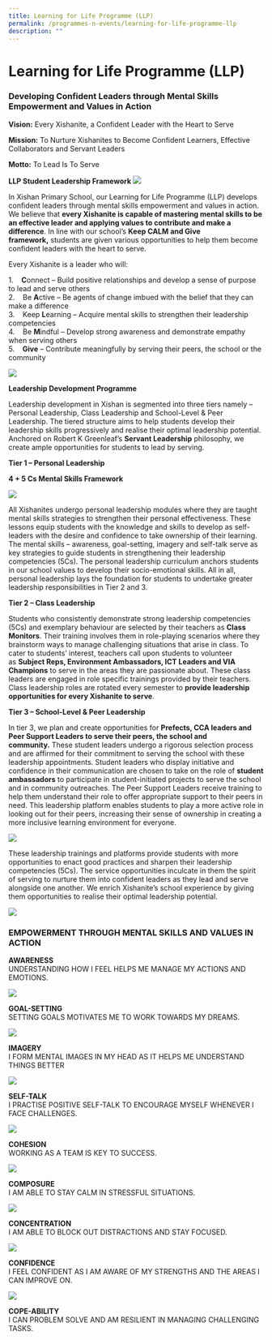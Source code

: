 ```yaml
---
title: Learning for Life Programme (LLP)
permalink: /programmes-n-events/learning-for-life-programme-llp
description: ""
---
```

# **Learning for Life Programme (LLP)**

### Developing Confident Leaders through Mental Skills Empowerment and Values in Action

**Vision:** Every Xishanite, a Confident Leader with the Heart to Serve

**Mission:** To Nurture Xishanites to Become Confident Learners, Effective Collaborators and Servant Leaders

**Motto:** To Lead Is To Serve

**LLP Student Leadership Framework**
![](/images/LLP.png)

In Xishan Primary School, our Learning for Life Programme (LLP) develops confident leaders through mental skills empowerment and values in action. We believe that **every Xishanite is capable of mastering mental skills to be an effective leader and applying values to contribute and make a difference**. In line with our school’s **Keep CALM and Give framework,** students are given various opportunities to help them become confident leaders with the heart to serve. 

Every Xishanite is a leader who will:

1.    **C**onnect – Build positive relationships and develop a sense of purpose to lead and serve others   
2.    Be **A**ctive – Be agents of change imbued with the belief that they can make a difference    
3.    Keep **L**earning – Acquire mental skills to strengthen their leadership competencies   
4.    Be **M**indful – Develop strong awareness and demonstrate empathy when serving others   
5.    **Give** – Contribute meaningfully by serving their peers, the school or the community

![](/images/LLP_1.png)

**Leadership Development Programme**

Leadership development in Xishan is segmented into three tiers namely – Personal Leadership, Class Leadership and School-Level & Peer Leadership. The tiered structure aims to help students develop their leadership skills progressively and realise their optimal leadership potential. Anchored on Robert K Greenleaf’s **Servant Leadership** philosophy, we create ample opportunities for students to lead by serving.

**Tier 1 – Personal Leadership**

**4 + 5 Cs Mental Skills Framework**

![](/images/Tier%201.jpg)

All Xishanites undergo personal leadership modules where they are taught mental skills strategies to strengthen their personal effectiveness. These lessons equip students with the knowledge and skills to develop as self-leaders with the desire and confidence to take ownership of their learning. The mental skills – awareness, goal-setting, imagery and self-talk serve as key strategies to guide students in strengthening their leadership competencies (5Cs). The personal leadership curriculum anchors students in our school values to develop their socio-emotional skills. All in all, personal leadership lays the foundation for students to undertake greater leadership responsibilities in Tier 2 and 3. 

**Tier 2 – Class Leadership**

Students who consistently demonstrate strong leadership competencies (5Cs) and exemplary behaviour are selected by their teachers as **Class Monitors**. Their training involves them in role-playing scenarios where they brainstorm ways to manage challenging situations that arise in class. To cater to students’ interest, teachers call upon students to volunteer as **Subject Reps, Environment Ambassadors, ICT Leaders and VIA Champions** to serve in the areas they are passionate about. These class leaders are engaged in role specific trainings provided by their teachers. Class leadership roles are rotated every semester to **provide leadership opportunities for every Xishanite to serve**.

**Tier 3 – School-Level & Peer Leadership**

In tier 3, we plan and create opportunities for **Prefects, CCA leaders and Peer Support Leaders to serve their peers, the school and community.** These student leaders undergo a rigorous selection process and are affirmed for their commitment to serving the school with these leadership appointments. Student leaders who display initiative and confidence in their communication are chosen to take on the role of **student ambassadors** to participate in student-initiated projects to serve the school and in community outreaches. The Peer Support Leaders receive training to help them understand their role to offer appropriate support to their peers in need. This leadership platform enables students to play a more active role in looking out for their peers, increasing their sense of ownership in creating a more inclusive learning environment for everyone.

![](/images/Tier%203.png)

These leadership trainings and platforms provide students with more opportunities to enact good practices and sharpen their leadership competencies (5Cs). The service opportunities inculcate in them the spirit of serving to nurture them into confident leaders as they lead and serve alongside one another. We enrich Xishanite’s school experience by giving them opportunities to realise their optimal leadership potential.

![](/images/LLP%20(1).jpg)

### EMPOWERMENT THROUGH MENTAL SKILLS AND VALUES IN ACTION

**AWARENESS**   
UNDERSTANDING HOW I FEEL HELPS ME MANAGE MY ACTIONS AND EMOTIONS.

![](/images/DSC_1336.jpg)

**GOAL-SETTING**    
SETTING GOALS MOTIVATES ME TO WORK TOWARDS MY DREAMS.

![](/images/DSC_1365.jpg)

**IMAGERY**   
I FORM MENTAL IMAGES IN MY HEAD AS IT HELPS ME UNDERSTAND THINGS BETTER

![](/images/DSC_1326.jpg)

**SELF-TALK**   
I PRACTISE POSITIVE SELF-TALK TO ENCOURAGE MYSELF WHENEVER I FACE CHALLENGES.

![](/images/DSC_1853.jpg)

**COHESION**   
WORKING AS A TEAM IS KEY TO SUCCESS.

![](/images/DSC_1389.jpg)

**COMPOSURE**   
I AM ABLE TO STAY CALM IN STRESSFUL SITUATIONS.

![](/images/DSC_1154.jpg)

**CONCENTRATION**    
  I AM ABLE TO BLOCK OUT DISTRACTIONS AND STAY FOCUSED.
	
![](/images/DSC_1241.jpg)

**CONFIDENCE**    
I FEEL CONFIDENT AS I AM AWARE OF MY STRENGTHS AND THE AREAS I CAN IMPROVE ON.

![](/images/DSC_1310.jpg)

**COPE-ABILITY**    
I CAN PROBLEM SOLVE AND AM RESILIENT IN MANAGING CHALLENGING TASKS.
